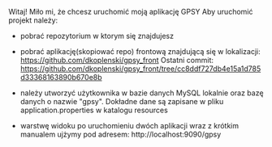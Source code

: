 Witaj!
Miło mi, że chcesz uruchomić moją aplikację GPSY
Aby uruchomić projekt należy: 
- pobrać repozytorium w ktorym się znajdujesz
- pobrać aplikację(skopiować repo) frontową znajdującą się w lokalizacji:
https://github.com/dkoplenski/gpsy_front
Ostatni commit:
https://github.com/dkoplenski/gpsy_front/tree/cc8ddf727db4e15a1d785d33368163890b670e8b

- należy utworzyć użytkownika w bazie danych MySQL lokalnie oraz bazę danych o nazwie "gpsy". Dokładne
dane są zapisane w pliku application.properties w katalogu resources

- warstwę widoku po uruchomieniu dwóch aplikacji wraz z krótkim manualem ujżymy pod adresem:
http://localhost:9090/gpsy



